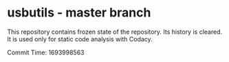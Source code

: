 # usbutils - master branch

This repository contains frozen state of the repository.
Its history is cleared. It is used only for static code
analysis with Codacy.

Commit Time: 1693998563